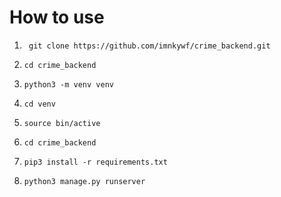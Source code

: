 # How to use


1. ``` git clone https://github.com/imnkywf/crime_backend.git```

2. ``` cd crime_backend ```

3. ``` python3 -m venv venv  ```

4. ``` cd venv ```

5. ``` source bin/active ```

6. ``` cd crime_backend ```

7. ``` pip3 install -r requirements.txt ```

8. ``` python3 manage.py runserver ```

